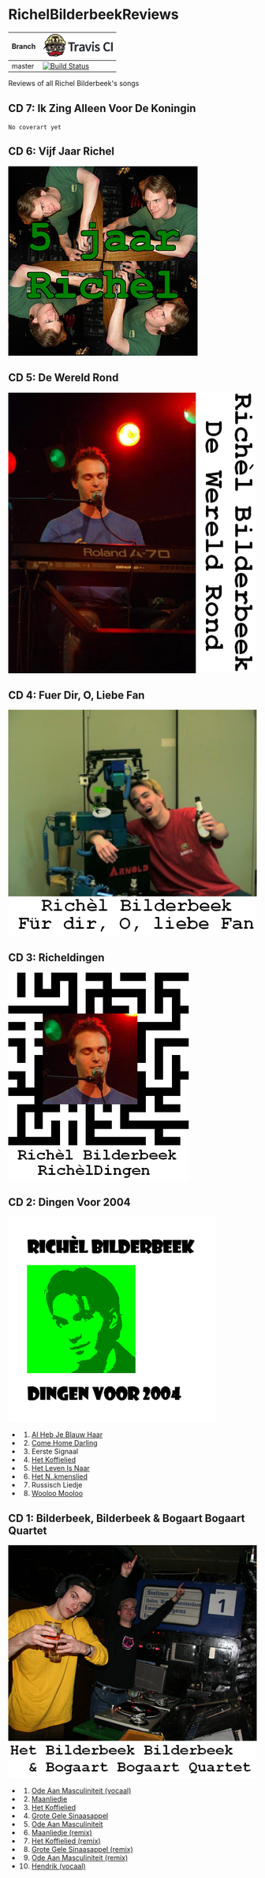 # RichelBilderbeekReviews

Branch|[![Travis CI logo](TravisCI.png)](https://travis-ci.org)
---|---
master|[![Build Status](https://travis-ci.org/richelbilderbeek/RichelBilderbeekReviews.svg?branch=master)](https://travis-ci.org/richelbilderbeek/RichelBilderbeekReviews)

Reviews of all Richel Bilderbeek's songs

## CD 7: Ik Zing Alleen Voor De Koningin

```
No coverart yet
```

## CD 6: Vijf Jaar Richel

![](CD06_Coverart.png)

## CD 5: De Wereld Rond

![](CD05_Coverart.png)

## CD 4: Fuer Dir, O, Liebe Fan

![](CD04_Coverart.png)

## CD 3: Richeldingen

![](CD03_Coverart.png)

## CD 2: Dingen Voor 2004

![](CD02_Coverart.png)

 * 01. [Al Heb Je Blauw Haar](AlHebJeBlauwHaar.md)
 * 02. [Come Home Darling](ComeHomeDarling.md)
 * 03. Eerste Signaal
 * 04. [Het Koffielied](HetKoffielied.md) 
 * 05. [Het Leven Is Naar](HetLevenIsNaar.md) 
 * 06. [Het N..kmenslied](HetNeukmenslied.md) 
 * 07. Russisch Liedje 
 * 08. [Wooloo Mooloo](WoolooMooloo.md) 


## CD 1: Bilderbeek, Bilderbeek & Bogaart Bogaart Quartet

![](CD01_Coverart.png)

 * 01. [Ode Aan Masculiniteit (vocaal)](OdeAanMasculiniteit.md)
 * 02. [Maanliedje](Maanliedje.md)
 * 03. [Het Koffielied](HetKoffielied.md)
 * 04. [Grote Gele Sinaasappel](GroteGeleSinaasappel.md)
 * 05. [Ode Aan Masculiniteit](OdeAanMasculiniteit.md)
 * 06. [Maanliedje (remix)](Maanliedje.md)
 * 07. [Het Koffielied (remix)](HetKoffielied.md)
 * 08. [Grote Gele Sinaasappel (remix)](GroteGeleSinaasappel.md)
 * 09. [Ode Aan Masculiniteit (remix)](OdeAanMasculiniteit.md)
 * 10. [Hendrik (vocaal)](Hendrik.md)
